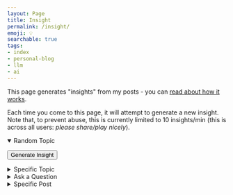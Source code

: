 ```yaml
---
layout: Page
title: Insight
permalink: /insight/
emoji: 💡
searchable: true
tags:
- index
- personal-blog
- llm
- ai
---
```

This page generates "insights" from my posts - you can [read about how it works](https://www.joshbeckman.org/blog/using-an-llmand-rag-to-wring-insights-from-my-posts).

Each time you come to this page, it will attempt to generate a new insight. Note that, to prevent abuse, this is currently limited to 10 insights/min (this is across all users: _please share/play nicely_).

<div id="insight-menu">
<details name="insight-options" open>
<summary>Random Topic</summary>
<p>
<form id="insight-form-random" method="GET">
  <input type="hidden" name="topic" value="random">
  <button type="submit">Generate Insight</button>
</form>
</p>
</details>
<details name="insight-options">
<summary>Specific Topic</summary>
<p>
<form id="insight-form-topic" method="GET">
  <input type="text" name="topic" placeholder="Specify a topic...">
  <button type="submit">Generate Insight</button>
</form>
</p>
</details>
<details name="insight-options">
<summary>Ask a Question</summary>
<p>
<form id="insight-form-question" method="GET">
  <input type="text" name="question" placeholder="Your question...">
  <button type="submit">Ask</button>
</form>
</p>
</details>
<details name="insight-options">
<summary>Specific Post</summary>
<p>
<form id="insight-form-post" method="GET">
  <input type="text" name="post" placeholder="https://www.joshbeckman.org/...">
  <button type="submit">Consider</button>
</form>
</p>
</details>
</div>
<h2 id="topic"></h2>
<div id="insight"></div>
<div id="insight-loading" style="display:none" class="lds-ellipsis"><div></div><div></div><div></div><div></div><em>Generating</em></div>
<script src="/assets/js/insight.js"></script>
